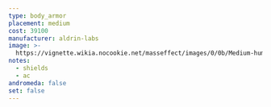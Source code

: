 ```yaml
---
type: body_armor
placement: medium
cost: 39100
manufacturer: aldrin-labs
image: >-
  https://vignette.wikia.nocookie.net/masseffect/images/0/0b/Medium-human-Onyx.png/revision/latest/scale-to-width-down/160?cb=20100209162437
notes:
  - shields
  - ac
andromeda: false
set: false
---
```

